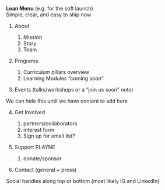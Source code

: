 **Lean Menu** (e.g. for the soft launch)   
Simple, clear, and easy to ship now

1. About  
   1. Mission  
   2. Story   
   3. Team 

2. Programs   
   1. Curriculum pillars overview  
   2. Learning Modules “coming soon” 

3. Events (talks/workshops or a “join us soon” note) 

We can hide this until we have content to add here

4. Get Involved   
   1. partners/collaborators  
   2. interest form  
   3. Sign up for email list?

5. Support PLAYNE   
   1. donate/sponsor

6. Contact (general \+ press)

Social handles along top or bottom (most likely IG and LinkedIn)